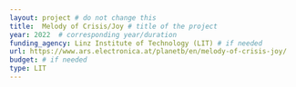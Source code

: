 ```yaml
---
layout: project # do not change this
title: 	Melody of Crisis/Joy # title of the project
year: 2022	# corresponding year/duration
funding_agency: Linz Institute of Technology (LIT) # if needed
url: https://www.ars.electronica.at/planetb/en/melody-of-crisis-joy/
budget: # if needed
type: LIT
---
```

